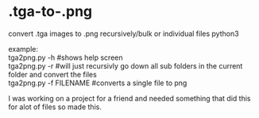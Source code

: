 # .tga-to-.png
convert .tga images to .png recursively/bulk or individual files python3 

example:    
    tga2png.py -h #shows help screen      
    tga2png.py -r #will just recursivly go down all sub folders in the current folder and convert the files   
    tga2png.py -f FILENAME #converts a single file to png
  
I was working on a project for a friend and needed something that did this for alot of files so made this.
